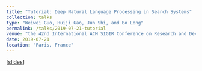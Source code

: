 ```yaml
---
title: "Tutorial: Deep Natural Language Processing in Search Systems"
collection: talks
type: "Weiwei Guo, Huiji Gao, Jun Shi, and Bo Long"
permalink: /talks/2019-07-21-tutorial
venue: "the 42nd International ACM SIGIR Conference on Research and Development in Information Retrieval (SIGIR 2019)"
date: 2019-07-21
location: "Paris, France"
---
```


[[slides](https://github.com/nini2yoyo/nini2yoyo.github.io/raw/master/files/sigir2019tutorial.pdf)]
